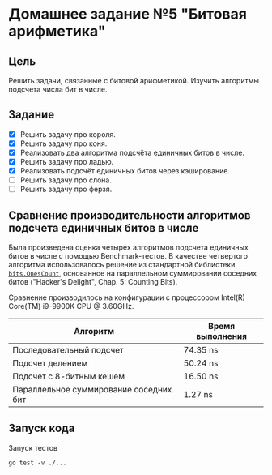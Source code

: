 # Домашнее задание №5 "Битовая арифметика"

## Цель

Решить задачи, связанные с битовой арифметикой. Изучить алгоритмы подсчета числа бит в числе.

## Задание

* [x] Решить задачу про короля.
* [x] Решить задачу про коня.
* [x] Реализовать два алгоритма подсчёта единичных битов в числе.
* [x] Решить задачу про ладью.
* [x] Реализовать подсчёт единичных битов через кэширование.
* [ ] Решить задачу про слона.
* [ ] Решить задачу про ферзя.

## Сравнение производительности алгоритмов подсчета единичных битов в числе

Была произведена оценка четырех алгоритмов подсчета единичных битов в числе с помощью Benchmark-тестов.
В качестве четвертого алгоритма использовалось решение из стандартной библиотеки
[`bits.OnesCount`](https://pkg.go.dev/math/bits#OnesCount), основанное на параллельном суммировании
соседних битов ("Hacker's Delight", Chap. 5: Counting Bits).

Сравнение производилось на конфигурации с процессором Intel(R) Core(TM) i9-9900K CPU @ 3.60GHz.

| Алгоритм                               | Время выполнения |
|----------------------------------------|------------------|
| Последовательный подсчет               | 74.35 ns         |
| Подсчет делением                       | 50.24 ns         |
| Подсчет с 8-битным кешем               | 16.50 ns         |
| Параллельное суммирование соседних бит | 1.27 ns          |

## Запуск кода

Запуск тестов

```shell
go test -v ./...
```

